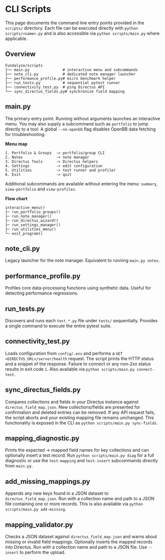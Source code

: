 # CLI Scripts

This page documents the command line entry points provided in the `scripts/` directory. Each file can be executed directly with `python scripts/<name>.py` and is also accessible via `python scripts/main.py` where applicable.

## Overview

```
Fundalyze/scripts
├── main.py               # interactive menu and subcommands
├── note_cli.py           # dedicated note manager launcher
├── performance_profile.py# micro benchmark helper
├── run_tests.py          # sequential pytest runner
├── connectivity_test.py  # ping Directus API
└── sync_directus_fields.py# synchronize field mapping
```

## main.py
The primary entry point. Running without arguments launches an interactive menu. You may also supply a subcommand such as `portfolio` to jump directly to a tool. A global `--no-openbb` flag disables OpenBB data fetching for troubleshooting.

**Menu map**

```
1. Portfolio & Groups  -> portfolio/group CLI
2. Notes               -> note manager
3. Directus Tools      -> Directus helpers
4. Settings            -> edit configuration
5. Utilities           -> test runner and profiler
6. Exit                -> quit
```

Additional subcommands are available without entering the menu:
`summary`, `view-portfolio` and `view-profiles`.

**Flow chart**

```
interactive_menu()
├─ run_portfolio_groups()
├─ run_note_manager()
├─ run_directus_wizard()
├─ run_settings_manager()
├─ run_utilities_menu()
└─ exit_program()
```

## note_cli.py
Legacy launcher for the note manager. Equivalent to running `main.py notes`.

## performance_profile.py
Profiles core data-processing functions using synthetic data. Useful for detecting performance regressions.

## run_tests.py
Discovers and runs each `test_*.py` file under `tests/` sequentially. Provides a single command to execute the entire pytest suite.

## connectivity_test.py
Loads configuration from `config/.env` and performs a `GET <DIRECTUS_URL>/server/health` request. The script prints the HTTP status and a snippet of the response. Failure to connect or any non-2xx status results in exit code `1`.
Also available via `python scripts/main.py connect-test`.

## sync_directus_fields.py
Compares collections and fields in your Directus instance against `directus_field_map.json`. New collections/fields are presented for confirmation and deleted entries can be removed. If any API request fails, the script aborts and your existing mapping file remains unchanged.
This functionality is exposed in the CLI as `python scripts/main.py sync-fields`.

## mapping_diagnostic.py
Prints the expected → mapped field names for key collections and can optionally
insert a test record. Run `python scripts/main.py diag` for a full diagnostic or
use the `test-mapping` and `test-insert` subcommands directly from `main.py`.

## add_missing_mappings.py
Appends any new keys found in a JSON dataset to `directus_field_map.json`.
Run with a collection name and path to a JSON file containing one or more
records. This is also available via `python scripts/main.py add-missing`.

## mapping_validator.py
Checks a JSON dataset against `directus_field_map.json` and warns about missing or invalid field mappings. Optionally inserts the mapped records into Directus. Run with a collection name and path to a JSON file. Use `--insert` to perform the upload.
